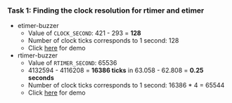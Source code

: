 ### Task 1: Finding the clock resolution for rtimer and etimer

- etimer-buzzer
  - Value of `CLOCK_SECOND`: 421 - 293 = **128**
  - Number of clock ticks corresponds to 1 second: 128
  - Click [here](https://drive.google.com/file/d/11j7SHN_nraLahzcmc7qq0qjMfPiCuRtp/view?usp=sharing) for demo
- rtimer-buzzer
  - Value of `RTIMER_SECOND`: 65536
  - 4132594 - 4116208 = **16386 ticks** in 63.058 - 62.808 = **0.25 seconds**
  - Number of clock ticks corresponds to 1 second: 16386 \* 4 = 65544
  - Click [here](https://drive.google.com/file/d/16VtcWkAAA-wgrLYRcDcUefBu6yV0Ftz3/view?usp=sharing) for demo
